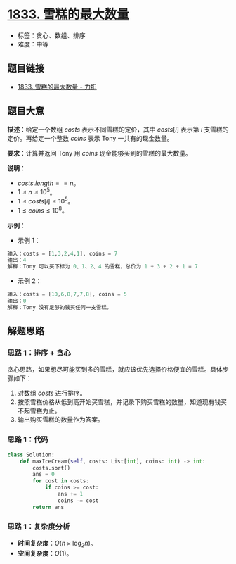# [1833. 雪糕的最大数量](https://leetcode.cn/problems/maximum-ice-cream-bars/)

- 标签：贪心、数组、排序
- 难度：中等

## 题目链接

- [1833. 雪糕的最大数量 - 力扣](https://leetcode.cn/problems/maximum-ice-cream-bars/)

## 题目大意

**描述**：给定一个数组 $costs$ 表示不同雪糕的定价，其中 $costs[i]$ 表示第 $i$ 支雪糕的定价。再给定一个整数 $coins$ 表示 Tony 一共有的现金数量。

**要求**：计算并返回 Tony 用 $coins$ 现金能够买到的雪糕的最大数量。

**说明**：

- $costs.length == n$。
- $1 \le n \le 10^5$。
- $1 \le costs[i] \le 10^5$。
- $1 \le coins \le 10^8$。

**示例**：

- 示例 1：

```python
输入：costs = [1,3,2,4,1], coins = 7
输出：4
解释：Tony 可以买下标为 0、1、2、4 的雪糕，总价为 1 + 3 + 2 + 1 = 7
```

- 示例 2：

```python
输入：costs = [10,6,8,7,7,8], coins = 5
输出：0
解释：Tony 没有足够的钱买任何一支雪糕。
```

## 解题思路

### 思路 1：排序 + 贪心

贪心思路，如果想尽可能买到多的雪糕，就应该优先选择价格便宜的雪糕。具体步骤如下：

1. 对数组 $costs$ 进行排序。
2. 按照雪糕价格从低到高开始买雪糕，并记录下购买雪糕的数量，知道现有钱买不起雪糕为止。
3. 输出购买雪糕的数量作为答案。

### 思路 1：代码

```python
class Solution:
    def maxIceCream(self, costs: List[int], coins: int) -> int:
        costs.sort()
        ans = 0
        for cost in costs:
            if coins >= cost:
                ans += 1
                coins -= cost
        return ans
```

### 思路 1：复杂度分析

- **时间复杂度**：$O(n \times \log_2n)$。
- **空间复杂度**：$O(1)$。


